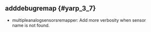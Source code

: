 adddebugremap {#yarp_3_7}
-----------

*  multipleanalogsensorsremapper: Add more verbosity when sensor name is not found.
